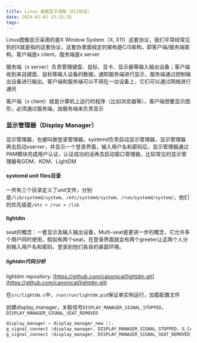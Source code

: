 ```yaml
---
title: Linux 桌面显示流程（X11协议）
date: 2024-01-02 15:35:35
tags:
---
```


Linux图像显示采用的是X Window System（X, X11）这套协议，我们平常经常见到的X就是指的这套协议，这套协里面规定的架构是C/S架构，即客户端/服务端架构，客户端是x client，服务端是x server


服务端（x server）负责管理键盘、鼠标、显卡、显示器等输入输出设备；客户端收到来自键盘、鼠标等输入设备的数据，通知服务端进行显示，服务端通过控制输出设备进行输出。客户端和服务端可以不用在一台设备上，它们可以通过网络进行通讯

客户端（x client）就是计算机上运行的程序（比如浏览器等），客户端想要显示图形，必须通过服务端，由服务端来负责显示

### 显示管理器（Display Manager）
显示管理器，也被叫做登录管理器，systemd负责启动显示管理器，显示管理器再去启动xserver，并显示一个登录界面，输入用户名和密码后，显示管理器通过PAM模块完成用户认证，认证成功的话再去启动窗口管理器，比较常见的显示管理器有GDM、KDM、LightDM

#### systemd unit files目录
一共有三个目录定义了unit文件，分别是`/lib/systemd/system`、`/etc/systemd/system`、`/run/systemd/system/`，他们的优先级是`/etc > /run > /lib`

#### lightdm
seat的概念：一套显示及输入输出设备，Multi-seat是更进一步的概念，它允许多个用户同时使用，假如有两个seat，在登录界面就会有两个greeter让这两个人分别输入用户名和密码，登录到他们各自的桌面环境。

##### lightdm代码分析
lightdm repository: [https://github.com/canonical/lightdm.git](https://github.com/canonical/lightdm.git)

在`src/lightdm.c`中，`/var/run/lightdm.pid`保证单实例运行，加载配置文件

创建display_manager，关联信号`DISPLAY_MANAGER_SIGNAL_STOPPED`，`DISPLAY_MANAGER_SIGNAL_SEAT_REMOVED`
```c
display_manager = display_manager_new ();
g_signal_connect (display_manager, DISPLAY_MANAGER_SIGNAL_STOPPED, G_CALLBACK (display_manager_stopped_cb), NULL);
g_signal_connect (display_manager, DISPLAY_MANAGER_SIGNAL_SEAT_REMOVED, G_CALLBACK (display_manager_seat_removed_cb), NULL);
```

